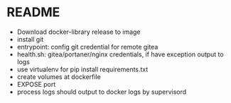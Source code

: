 # README

- Download docker-library release to image
- install git
- entrypoint: config git credential for remote gitea
- health.sh: gitea/portaner/nginx credentials, if have exception output to logs
- use virtualenv for pip install requirements.txt
- create volumes at dockerfile
- EXPOSE port
- process logs should output to docker logs by supervisord 